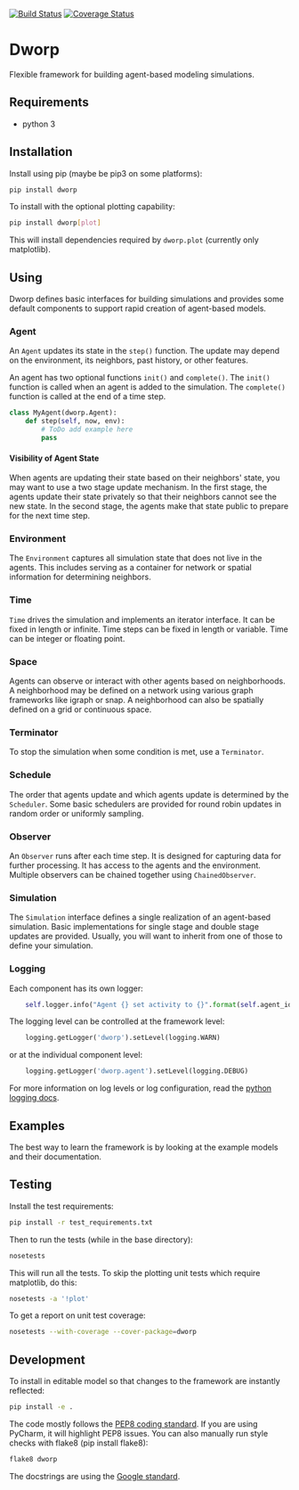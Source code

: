 [![Build Status](https://travis-ci.org/ACI-ESP/dworp.svg)](https://travis-ci.org/ACI-ESP/dworp)
[![Coverage Status](https://img.shields.io/coveralls/github/ACI-ESP/dworp.svg)](https://coveralls.io/github/ACI-ESP/dworp)

Dworp
=============
Flexible framework for building agent-based modeling simulations.

Requirements
--------------
 * python 3

Installation
--------------
Install using pip (maybe be pip3 on some platforms):
```bash
pip install dworp
```

To install with the optional plotting capability:
```bash
pip install dworp[plot]
```
This will install dependencies required by `dworp.plot` (currently only matplotlib).

Using
---------------
Dworp defines basic interfaces for building simulations and provides some
default components to support rapid creation of agent-based models.

### Agent
An `Agent` updates its state in the `step()` function.
The update may depend on the environment, its neighbors, past history, or other features.

An agent has two optional functions `init()` and `complete()`.
The `init()` function is called when an agent is added to the simulation.
The `complete()` function is called at the end of a time step.

```python
class MyAgent(dworp.Agent):
    def step(self, now, env):
        # ToDo add example here
        pass
```

#### Visibility of Agent State
When agents are updating their state based on their neighbors' state, 
you may want to use a two stage update mechanism.
In the first stage, the agents update their state privately so that their neighbors
cannot see the new state.
In the second stage, the agents make that state public to prepare for the next time step.

### Environment
The `Environment` captures all simulation state that does not live in the agents.
This includes serving as a container for network or spatial information for determining neighbors.

### Time
`Time` drives the simulation and implements an iterator interface.
It can be fixed in length or infinite.
Time steps can be fixed in length or variable.
Time can be integer or floating point.

### Space
Agents can observe or interact with other agents based on neighborhoods.
A neighborhood may be defined on a network using various graph frameworks like igraph or snap.
A neighborhood can also be spatially defined on a grid or continuous space.

### Terminator
To stop the simulation when some condition is met, use a `Terminator`.

### Schedule
The order that agents update and which agents update is determined by the `Scheduler`.
Some basic schedulers are provided for round robin updates in random order or uniformly sampling.

### Observer
An `Observer` runs after each time step.
It is designed for capturing data for further processing.
It has access to the agents and the environment.
Multiple observers can be chained together using `ChainedObserver`.

### Simulation
The `Simulation` interface defines a single realization of an agent-based simulation.
Basic implementations for single stage and double stage updates are provided.
Usually, you will want to inherit from one of those to define your simulation.

### Logging
Each component has its own logger:
```python
    self.logger.info("Agent {} set activity to {}".format(self.agent_id, self.activity))
```
The logging level can be controlled at the framework level:
```python
    logging.getLogger('dworp').setLevel(logging.WARN)
```
or at the individual component level:
```python
    logging.getLogger('dworp.agent').setLevel(logging.DEBUG)
```

For more information on log levels or log configuration, read the [python logging docs](https://docs.python.org/3/library/logging.html).

Examples
------------
The best way to learn the framework is by looking at the example models and their documentation.

Testing
-------------
Install the test requirements:
```bash
pip install -r test_requirements.txt
```
Then to run the tests (while in the base directory):

```bash
nosetests
```

This will run all the tests.
To skip the plotting unit tests which require matplotlib, do this:
```bash
nosetests -a '!plot'
```

To get a report on unit test coverage:
```bash
nosetests --with-coverage --cover-package=dworp
```

Development
-----------
To install in editable model so that changes to the framework are instantly reflected:
```bash
pip install -e .
```

The code mostly follows the [PEP8 coding standard](https://www.python.org/dev/peps/pep-0008/).
If you are using PyCharm, it will highlight PEP8 issues.
You can also manually run style checks with flake8 (pip install flake8):
```bash
flake8 dworp
```

The docstrings are using the [Google standard](http://sphinxcontrib-napoleon.readthedocs.io/en/latest/example_google.html).
